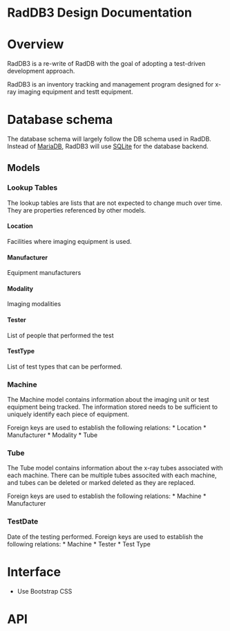 # RadDB3 Design Documentation

# Overview
RadDB3 is a re-write of RadDB with the goal of adopting a test-driven
development approach.  

RadDB3 is an inventory tracking and management program designed for
x-ray imaging equipment and testt equipment.

# Database schema
The database schema will largely follow the DB schema used in RadDB.
Instead of [MariaDB](https://mariadb.org/), RadDB3 will use
[SQLite](https://sqlite.org/index.html) for the database backend.

## Models
### Lookup Tables
The lookup tables are lists that are not expected to change much over
time.  They are properties referenced by other models.

#### Location
Facilities where imaging equipment is used.

#### Manufacturer
Equipment manufacturers

#### Modality
Imaging modalities

#### Tester
List of people that performed the test

#### TestType
List of test types that can be performed.

### Machine
The Machine model contains information about the imaging unit or test
equipment being tracked.  The information stored needs to be
sufficient to uniquely identify each piece of equipment.

Foreign keys are used to establish the following relations:
    * Location
    * Manufacturer
    * Modality
    * Tube

### Tube
The Tube model contains information about the x-ray tubes associated
with each machine.  There can be multiple tubes associted with each
machine, and tubes can be deleted or marked deleted as they are
replaced.

Foreign keys are used to establish the following relations:
    * Machine
    * Manufacturer

### TestDate
Date of the testing performed.  Foreign keys are used to establish the
following relations:
    * Machine
    * Tester
    * Test Type

# Interface
* Use Bootstrap CSS
# API
